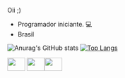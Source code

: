 Oii ;)
- Programador iniciante. 💻
- Brasil 

![Anurag's GitHub stats](https://github-readme-stats.vercel.app/api?username=DROX-T4&show_icons=true&theme=dark)
[![Top Langs](https://github-readme-stats.vercel.app/api/top-langs/?username=DROX-T4&layout=compact&theme=dark)](https://github.com/anuraghazra/github-readme-stats)

<img src="https://cdn.jsdelivr.net/gh/devicons/devicon/icons/html5/html5-original.svg" width="40" height="30"> <img src="https://cdn.jsdelivr.net/gh/devicons/devicon/icons/css3/css3-original.svg"  width="40" height="30"/><img src="https://cdn.jsdelivr.net/gh/devicons/devicon/icons/javascript/javascript-original.svg" width="40" height="30"/>

